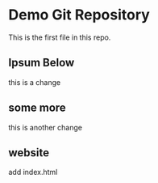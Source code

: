 # Demo Git Repository

This is the first file in this repo.

## Ipsum Below

this is a change

## some more
this is another change

## website
add index.html